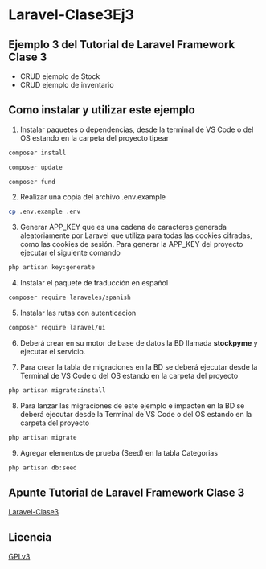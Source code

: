 # Laravel-Clase3Ej3
## Ejemplo 3 del Tutorial de Laravel Framework Clase 3

  * CRUD ejemplo de Stock
  * CRUD ejemplo de inventario

## Como instalar y utilizar este ejemplo

1. Instalar paquetes o dependencias, desde la terminal de VS Code o del OS estando en la carpeta del proyecto tipear
```bash
composer install
``` 
```bash
composer update
```
```bash
composer fund
 ```

2. Realizar una copia del archivo .env.example
```bash
cp .env.example .env
```

3. Generar APP_KEY que es una cadena de caracteres generada aleatoriamente por Laravel que utiliza para todas las cookies cifradas, como las cookies de sesión. Para generar la APP_KEY del proyecto ejecutar el siguiente comando
```bash
php artisan key:generate
```
4. Instalar el paquete de traducción en español
```bash
composer require laraveles/spanish
```

5. Instalar las rutas con autenticacion
```bash
composer require laravel/ui
```

6. Deberá crear en su motor de base de datos la BD llamada **stockpyme** y ejecutar el servicio.

7. Para crear la tabla de migraciones en la BD se deberá ejecutar desde la Terminal de VS Code o del OS estando en la carpeta del proyecto
```bash
php artisan migrate:install
```

8. Para lanzar las migraciones de este ejemplo e impacten en la BD se deberá ejecutar desde la Terminal de VS Code o del OS estando en la carpeta del proyecto
```bash
php artisan migrate
```
9. Agregar elementos de prueba (Seed) en la tabla Categorias
```bash
php artisan db:seed
```

## Apunte Tutorial de Laravel Framework Clase 3
[Laravel-Clase3](https://www.profmatiasgarcia.com.ar/uploads/tutoriales/Laravel-Clase3.pdf)

## Licencia
[GPLv3](https://www.gnu.org/licenses/gpl-3.0.en.html)

